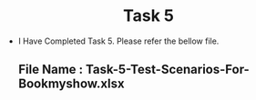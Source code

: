 <h1 align="center">
  Task 5
</h1> 

* I Have Completed Task 5. Please refer the bellow file.
  ## File Name : Task-5-Test-Scenarios-For-Bookmyshow.xlsx
  
 